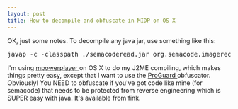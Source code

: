 ```yaml
---
layout: post
title: How to decompile and obfuscate in MIDP on OS X 
---
```


OK, just some notes. To decompile any java jar, use something like this:

<pre>javap -c -classpath ./semacoderead.jar org.semacode.imagerec.Ecc200Decoder </pre>

I'm using <a href="http://www.mpowerplayer.com/">mpowerplayer </a>on OS X to do my J2ME compiling, which makes things pretty easy, except that I want to use the <a href="http://proguard.sourceforge.net/">ProGuard </a>obfuscator. Obviously! You NEED to obfuscate if you've got code like mine (for semacode) that needs to be protected from reverse engineering which is SUPER easy with java. It's available from fink.
